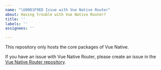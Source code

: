 ```yaml
---
name: "\U0001F9ED Issue with Vue Native Router"
about: Having trouble with Vue Native Router?
title: ''
labels: ''
assignees: ''

---
```


This repository only hosts the core packages of Vue Native.

If you have an issue with Vue Native Router, please create an issue in the [Vue Native Router repository](https://github.com/GeekyAnts/vue-native-router/issues).
